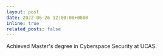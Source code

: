```yaml
---
layout: post
date: 2022-06-26 12:00:00+0800
inline: true
related_posts: false
---
```


Achieved Master's degree in Cyberspace Security at UCAS.
